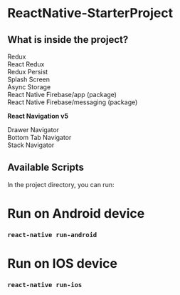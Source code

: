 # ReactNative-StarterProject

## What is inside the project?

Redux <br />
React Redux <br />
Redux Persist<br />
Splash Screen<br />
Async Storage<br />
React Native Firebase/app (package) <br />
React Native Firebase/messaging (package) <br />

<b> React Navigation v5 </b> <br />

Drawer Navigator <br />
Bottom Tab Navigator <br />
Stack Navigator <br />


## Available Scripts

In the project directory, you can run:

# Run on Android device
### `react-native run-android`

# Run on IOS device
### `react-native run-ios` 




